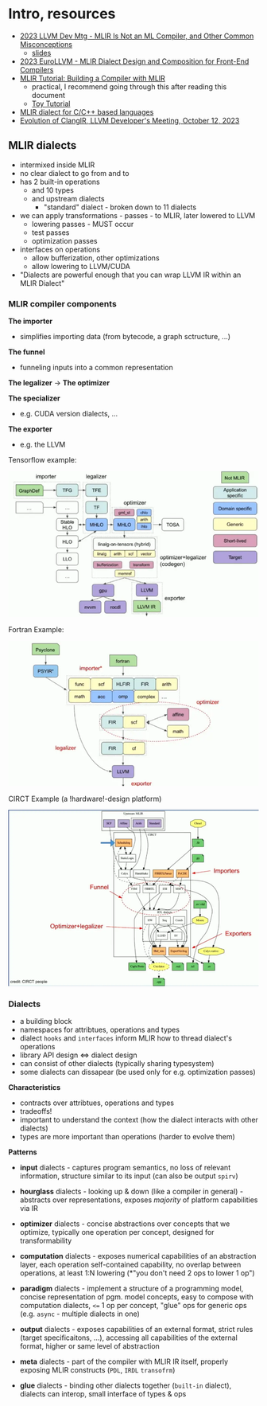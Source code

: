 # Intro, resources

* [2023 LLVM Dev Mtg - MLIR Is Not an ML Compiler, and Other Common Misconceptions](https://www.youtube.com/watch?v=lXAp6ZAWyBY)
    * [slides](https://llvm.org/devmtg/2023-10/slides/techtalks/Zinenko-MLIRisNotAnMLCompiler.pdf)
* [2023 EuroLLVM - MLIR Dialect Design and Composition for Front-End Compilers](https://www.youtube.com/watch?v=hIt6J1_E21c)
* [MLIR Tutorial: Building a Compiler with MLIR](https://users.cs.utah.edu/~mhall/mlir4hpc/pienaar-MLIR-Tutorial.pdf)
    * practical, I recommend going through this after reading this document
    * [Toy Tutorial](https://mlir.llvm.org/docs/Tutorials/Toy/)
* [MLIR dialect for C/C++ based languages](https://llvm.github.io/clangir/)
* [Evolution of ClangIR, LLVM Developer's Meeting, October 12, 2023](https://llvm.github.io/clangir/Files/2023-LLVMDevMtgClangIR.pdf)

## MLIR dialects

* intermixed inside MLIR
* no clear dialect to go from and to
* has 2 built-in operations
    * and 10 types
    * and upstream dialects
        * "standard" dialect - broken down to 11 dialects
* we can apply transformations - passes - to MLIR, later lowered to LLVM
    * lowering passes - MUST occur
    * test passes
    * optimization passes
* interfaces on operations
    * allow bufferization, other optimizations
    * allow lowering to LLVM/CUDA
* "Dialects are powerful enough that you can wrap LLVM IR within an MLIR Dialect"

### MLIR compiler components

**The importer**
- simplifies importing data (from bytecode, a graph sctructure, ...)

**The funnel**
- funneling inputs into a common representation

**The legalizer** -> **The optimizer**

**The specializer**
- e.g. CUDA version dialects, ...

**The exporter**
- e.g. the LLVM

Tensorflow example:

![Tensorflow MLIR compiler (src MLIR Dialect Design @ 7:38)](images/tensorflow-MLIR.webp)

Fortran Example:

![Fortran example (src MLIR Dialect Design @ 11:16)](images/fortran-MLIR.webp)

CIRCT Example (a !hardware!-design platform)

![CIRCT](images/CIRCT-MLIR.webp)


### Dialects

* a building block
* namespaces for attribtues, operations and types
* dialect `hooks` and `interfaces` inform MLIR how to thread dialect's operations
* library API design <=> dialect design
* can consist of other dialects (typically sharing typesystem)
* some dialects can dissapear (be used only for e.g. optimization passes)

**Characteristics**
* contracts over attribtues, operations and types
* tradeoffs!
* important to understand the context (how the dialect interacts with other dialects)
* types are more important than operations (harder to evolve them)

**Patterns**

- **input** dialects - captures program semantics, no loss of relevant information, structure similar to its input (can also be output `spirv`)

- **hourglass** dialects - looking up & down (like a compiler in general) - abstracts over representations, exposes *majority* of platform capabilities via IR

- **optimizer** dialects - concise abstractions over concepts that we optimize, typically one operation per concept, designed for transformability

- **computation** dialects - exposes numerical capabilities of an abstraction layer, each operation self-contained capability, no overlap between operations, at least 1:N lowering (*"you don't need 2 ops to lower 1 op")

- **paradigm** dialects - implement a structure of a programming model, concise representation of pgm. model concepts, easy to compose with computation dialects, `<=` 1 op per concept, "glue" ops for generic ops (e.g. `async` - multiple dialects in one)

- **output** dialects - exposes capabilities of an external format, strict rules (target specificaitons, ...), accessing all capabilities of the external format, higher or same level of abstraction

- **meta** dialects - part of the compiler with MLIR IR itself, properly exposing MLIR constructs (`PDL`, `IRDL` `transofrm`)

- **glue** dialects - binding other dialects together (`built-in` dialect), dialects can interop, small interface of types & ops
